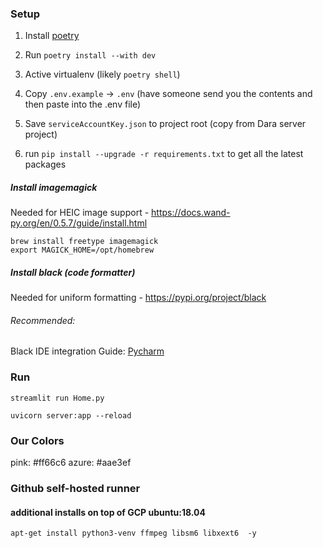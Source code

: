 ### Setup

1. Install [poetry](https://python-poetry.org/docs/)
2. Run `poetry install --with dev`

3. Active virtualenv (likely `poetry shell`)
4. Copy `.env.example` -> `.env` (have someone send you the contents and then paste into the .env file)
5. Save `serviceAccountKey.json` to project root (copy from Dara server project)

6. run `pip install --upgrade -r requirements.txt` to get all the latest packages

##### Install imagemagick

Needed for HEIC image support - https://docs.wand-py.org/en/0.5.7/guide/install.html

```
brew install freetype imagemagick
export MAGICK_HOME=/opt/homebrew
```

##### Install black (code formatter)

Needed for uniform formatting - https://pypi.org/project/black

###### Recommended:

Black IDE integration
Guide: [Pycharm](https://black.readthedocs.io/en/stable/integrations/editors.html#pycharm-intellij-idea)

### Run

```
streamlit run Home.py
```

```
uvicorn server:app --reload
```

### Our Colors

pink: #ff66c6
azure: #aae3ef

### Github self-hosted runner

#### additional installs on top of GCP ubuntu:18.04

```
apt-get install python3-venv ffmpeg libsm6 libxext6  -y
```
